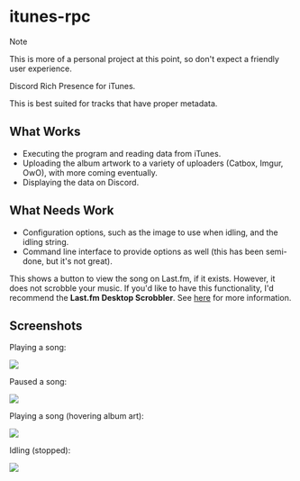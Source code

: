 # itunes-rpc

> [!NOTE]
> This is more of a personal project at this point, so don't expect a friendly user experience.

Discord Rich Presence for iTunes.

This is best suited for tracks that have proper metadata.

## What Works

- Executing the program and reading data from iTunes.
- Uploading the album artwork to a variety of uploaders (Catbox, Imgur, OwO), with more coming eventually.
- Displaying the data on Discord.

## What Needs Work

- Configuration options, such as the image to use when idling, and the idling string.
- Command line interface to provide options as well (this has been semi-done, but it's not great).

This shows a button to view the song on Last.fm, if it exists. However, it does not scrobble your music. If you'd like to have this functionality, I'd recommend the **Last.fm Desktop Scrobbler**. See [here](https://www.last.fm/about/trackmymusic) for more information.

## Screenshots

Playing a song:

![](https://st0rm.is-fi.re/28LGFNo.png)

Paused a song:

![](https://st0rm.is-fi.re/FEx6M8L.png)

Playing a song (hovering album art):

![](https://st0rm.is-fi.re/4xgdnFY.png)

Idling (stopped):

![](https://st0rm.is-fi.re/4gjqRqN.png)